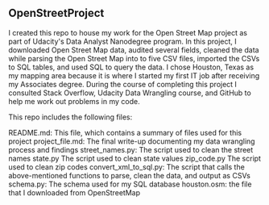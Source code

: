 ## OpenStreetProject
I created this repo to house my work for the Open Street Map project as part of Udacity's Data Analyst Nanodegree program. In this project, I downloaded Open Street Map data, audited several fields, cleaned the data while parsing the Open Street Map into to five CSV files, imported the CSVs to SQL tables, and used SQL to query the data. I chose Houston, Texas as my mapping area because it is where I started my first IT job after receiving my Associates degree. During the course of completing this project I consulted Stack Overflow, Udacity Data Wrangling course, and GitHub to help me work out problems in my code.

This repo includes the following files:

README.md: This file, which contains a summary of files used for this project
project_file.md: The final write-up documenting my data wrangling process and findings
street_names.py: The script used to clean the street names
state.py The script used to clean state values
zip_code.py The script used to clean zip codes
convert_xml_to_sql.py: The script that calls the above-mentioned functions to parse, clean the data, and output as CSVs
schema.py: The schema used for my SQL database
houston.osm: the file that I downloaded from OpenStreetMap
